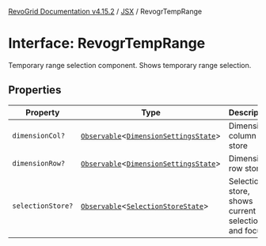 [RevoGrid Documentation v4.15.2](README.md) / [JSX](Namespace.JSX.md) / RevogrTempRange

# Interface: RevogrTempRange

Temporary range selection component. Shows temporary range selection.

## Properties

| Property | Type | Description | Defined in |
| ------ | ------ | ------ | ------ |
| `dimensionCol?` | [`Observable`](TypeAlias.Observable.md)\<[`DimensionSettingsState`](Interface.DimensionSettingsState.md)\> | Dimension column store | [src/components.d.ts:2284](https://github.com/revolist/revogrid/blob/30cfedca97f5b42c948bd2668fa87c350d2411bd/src/components.d.ts#L2284) |
| `dimensionRow?` | [`Observable`](TypeAlias.Observable.md)\<[`DimensionSettingsState`](Interface.DimensionSettingsState.md)\> | Dimension row store | [src/components.d.ts:2288](https://github.com/revolist/revogrid/blob/30cfedca97f5b42c948bd2668fa87c350d2411bd/src/components.d.ts#L2288) |
| `selectionStore?` | [`Observable`](TypeAlias.Observable.md)\<[`SelectionStoreState`](TypeAlias.SelectionStoreState.md)\> | Selection store, shows current selection and focus | [src/components.d.ts:2292](https://github.com/revolist/revogrid/blob/30cfedca97f5b42c948bd2668fa87c350d2411bd/src/components.d.ts#L2292) |

